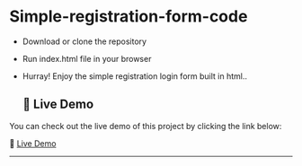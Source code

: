 # Simple-registration-form-code

- Download or clone the repository
- Run index.html file in your browser
- Hurray! Enjoy the simple registration login form built in html..

  ## 🚀 Live Demo

You can check out the live demo of this project by clicking the link below:

🔗 [Live Demo](https://khalid-randhawa.web.app/apps-projects/simple-registration-form.html)

---
